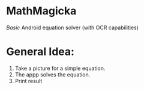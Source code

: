 MathMagicka
======

_Basic_ Android equation solver (with OCR capabilities)

General Idea:
======
1. Take a picture for a simple equation. 
2. The appp solves the equation.
3. Print result
